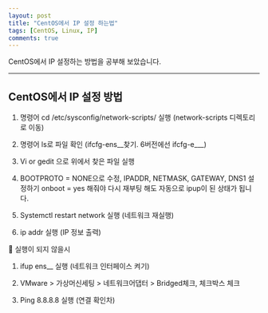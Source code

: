 ```yaml
---
layout: post
title: "CentOS에서 IP 설정 하는법"
tags: [CentOS, Linux, IP]
comments: true
---
```


CentOS에서 IP 설정하는 방법을 공부해 보았습니다.

---

## CentOS에서 IP 설정 방법

1. 명령어 cd /etc/sysconfig/network-scripts/ 실행 (network-scripts 디렉토리로 이동)

2. 명령어 ls로 파일 확인 (ifcfg-ens__찾기. 6버전에선 ifcfg-e___)
3. Vi or gedit 으로 위에서 찾은 파일 실행	

4. BOOTPROTO = NONE으로 수정, IPADDR, NETMASK, GATEWAY, DNS1 설정하기 
onboot = yes 해줘야 다시 재부팅 해도 자동으로 ipup이 된 상태가 됩니다.

5. Systemctl restart network 실행 (네트워크 재실행)

6. ip addr 실행 (IP 정보 출력)



 실행이 되지 않을시

  1)	ifup ens__ 실행 (네트워크 인터페이스 켜기)

  2)	VMware > 가상머신세팅 > 네트워크어댑터 > Bridged체크, 체크박스 체크

  3)	Ping 8.8.8.8 실행 (연결 확인차)

